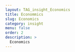 ```yaml
---
layout: TAG_insight_Economics
title: Econommics
slug: Economics
category: insight
menu: false
order: 2
description: >
  Economics
---
```

